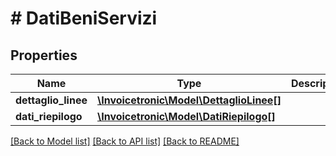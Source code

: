# # DatiBeniServizi

## Properties

Name | Type | Description | Notes
------------ | ------------- | ------------- | -------------
**dettaglio_linee** | [**\Invoicetronic\Model\DettaglioLinee[]**](DettaglioLinee.md) |  | [optional]
**dati_riepilogo** | [**\Invoicetronic\Model\DatiRiepilogo[]**](DatiRiepilogo.md) |  | [optional]

[[Back to Model list]](../../README.md#models) [[Back to API list]](../../README.md#endpoints) [[Back to README]](../../README.md)
